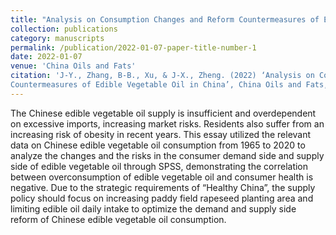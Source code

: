 ```yaml
---
title: "Analysis on Consumption Changes and Reform Countermeasures of Edible Vegetable Oil in China"
collection: publications
category: manuscripts
permalink: /publication/2022-01-07-paper-title-number-1
date: 2022-01-07
venue: 'China Oils and Fats'
citation: 'J-Y., Zhang, B-B., Xu, & J-X., Zheng. (2022) ‘Analysis on Consumption Changes and Reform 
Countermeasures of Edible Vegetable Oil in China’, China Oils and Fats, 47(3), pp. 5-10'
---
```

The Chinese edible vegetable oil supply is insufficient and overdependent on excessive imports, increasing market risks. Residents also suffer from an increasing risk of obesity in recent years. This essay utilized the relevant data on Chinese edible vegetable oil consumption from 1965 to 2020 to analyze the changes and the risks in the consumer demand side and supply side of edible vegetable oil through SPSS, demonstrating the correlation between overconsumption of edible vegetable oil and consumer health is negative. Due to the strategic requirements of “Healthy China”, the supply policy should focus on increasing paddy field rapeseed planting area and limiting edible oil daily intake to optimize the demand and supply side reform of Chinese edible vegetable oil consumption.
